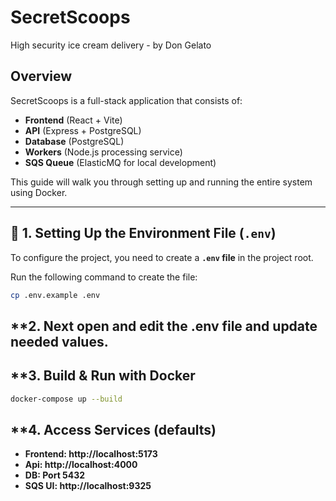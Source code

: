 # SecretScoops
High security ice cream delivery - by Don Gelato

## Overview
SecretScoops is a full-stack application that consists of:
- **Frontend** (React + Vite)
- **API** (Express + PostgreSQL)
- **Database** (PostgreSQL)
- **Workers** (Node.js processing service)
- **SQS Queue** (ElasticMQ for local development)

This guide will walk you through setting up and running the entire system using Docker.

---

## 📂 **1. Setting Up the Environment File (`.env`)**
To configure the project, you need to create a **`.env` file** in the project root.

Run the following command to create the file:
```sh
cp .env.example .env
```

## **2. Next open and edit the .env file and update needed values.

## **3. Build & Run with Docker
```sh
docker-compose up --build
```

## **4. Access Services (defaults)
- **Frontend: http://localhost:5173**
- **Api: http://localhost:4000**
- **DB: Port 5432**
- **SQS UI: http://localhost:9325**
